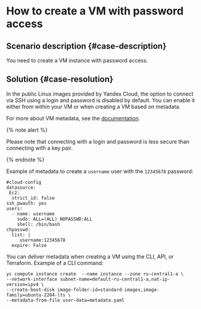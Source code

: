 # How to create a VM with password access



## Scenario description {#case-description}

You need to create a VM instance with password access.

## Solution {#case-resolution}

In the public Linux images provided by Yandex Cloud, the option to connect via SSH using a login and password is disabled by default. You can enable it either from within your VM or when creating a VM based on metadata.

For more about VM metadata, see the [documentation](../../../compute/concepts/vm-metadata).

{% note alert %}

Please note that connecting with a login and password is less secure than connecting with a key pair.

{% endnote %}

Example of metadata to create a `username` user with the `12345678` password:
```
#cloud-config
datasource:
 Ec2:
  strict_id: false
ssh_pwauth: yes
users:
  - name: username
    sudo: ALL=(ALL) NOPASSWD:ALL
    shell: /bin/bash
chpasswd:
  list: |
     username:12345678
  expire: False

```
You can deliver metadata when creating a VM using the CLI, API, or Terraform. Example of a CLI command:
```
yc compute instance create  --name instance --zone ru-central1-a \
--network-interface subnet-name=default-ru-central1-a,nat-ip-version=ipv4 \
--create-boot-disk image-folder-id=standard-images,image-family=ubuntu-2204-lts \
--metadata-from-file user-data=metadata.yaml
```
